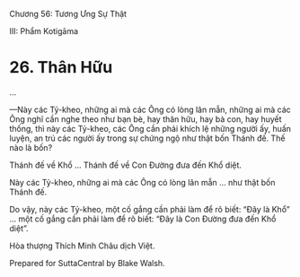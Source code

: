  

Chương 56: Tương Ưng Sự Thật

III: Phẩm Kotigāma

# 26\. Thân Hữu

…

—Này các Tỷ-kheo, những ai mà các Ông có lòng lân mẫn, những ai mà các Ông nghĩ cần nghe theo như bạn bè, hay thân hữu, hay bà con, hay huyết thống, thì này các Tỷ-kheo, các Ông cần phải khích lệ những người ấy, huấn luyện, an trú các người ấy trong sự chứng ngộ như thật bốn Thánh đế. Thế nào là bốn?

Thánh đế về Khổ … Thánh đế về Con Ðường đưa đến Khổ diệt.

Này các Tỷ-kheo, những ai mà các Ông có lòng lân mẫn … như thật bốn Thánh đế.

Do vậy, này các Tỷ-kheo, một cố gắng cần phải làm để rõ biết: “Ðây là Khổ” … một cố gắng cần phải làm để rõ biết: “Ðây là Con Ðường đưa đến Khổ diệt”.

Hòa thượng Thích Minh Châu dịch Việt.

Prepared for SuttaCentral by Blake Walsh.